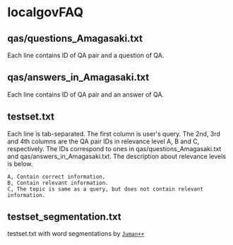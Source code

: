 # localgovFAQ
## qas/questions_Amagasaki.txt
Each line contains ID of QA pair and a question of QA.

## qas/answers_in_Amagasaki.txt
Each line contains ID of QA pair and an answer of QA.

## testset.txt
Each line is tab-separated.
The first column is user's query.
The 2nd, 3rd and 4th columns are the QA pair IDs in relevance level A, B and C, respectively.
The IDs correspond to ones in qas/questions_Amagasaki.txt and qas/answers_in_Amagasaki.txt.
The description about relevance levels is below.
```
A, Contain correct information.
B, Contain relevant information.
C, The topic is same as a query, but does not contain relevant information.
```

## testset_segmentation.txt
testset.txt with word segmentations by [`Juman++`]( http://nlp.ist.i.kyoto-u.ac.jp/EN/index.php?JUMAN++ )

